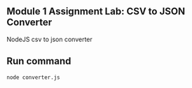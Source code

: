 ## Module 1 Assignment Lab: CSV to JSON Converter
NodeJS csv to json converter

## Run command
`node converter.js`
